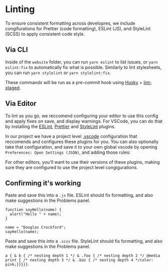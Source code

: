 # Linting

To ensure consistent formatting across developres, we include congifurations for Prettier (code formatting), ESLint (JS), and StyleLint (SCSS) to apply consistent code style.

## Via CLI

Inside of the `website` folder, you can run `yarn eslint` to list issues, or `yarn eslint:fix` to automatically fix what is possible. Similarly to lint stylesheets, you can run `yarn stylelint` or `yarn stylelint:fix`.

These commands will be run as a pre-commit hook using [Husky](https://github.com/typicode/husky/) + [lint-staged](https://github.com/okonet/lint-staged#configuration).

## Via Editor

To lint as you go, we reccomend configuring your editor to use this config and apply fixes on save, and display warnings. For VSCode, you can do that by installing the [ESLint](https://marketplace.visualstudio.com/items?itemName=dbaeumer.vscode-eslint), [Prettier](https://marketplace.visualstudio.com/items?itemName=esbenp.prettier-vscode) and [StyleLint](https://marketplace.visualstudio.com/items?itemName=stylelint.vscode-stylelint) plugins.

In our project we have a project level [.vscode](../website/.vscode) configuration that reccomends and configures these plugins for you. You can also optionally take that configuration, and save it to your own global vscode by opening `Preferences: Open Settings (JSON)`, and adding those rules:

For other editors, you'll want to use their versions of these plugins, making sure they are configured to use the project level congigurations.

## Confirming it's working

Paste and save this into a `.js` file. ESLint should fix formatting, and also make suggestions in the Problems panel.

```
function sayHello(name) {
  alert("Hello " + name);
}

name = "Douglas Crockford";
sayHello(name);
```

Paste and save this into a `.scss` file. StyleLint should fix formatting, and also make suggestions in the Problems panel.

```
a { & b { /* nesting depth 1 */ & .foo { /* nesting depth 2 */ @media print { /* nesting depth 3 */ & .baz { /* nesting depth 4 */color: pink;}}}}}.
```
